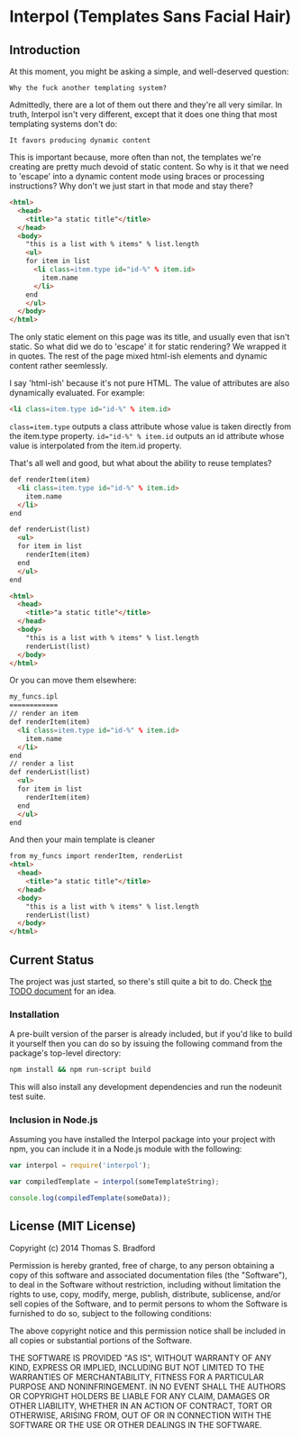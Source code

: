 # Interpol (Templates Sans Facial Hair)

## Introduction

At this moment, you might be asking a simple, and well-deserved question:

    Why the fuck another templating system?

Admittedly, there are a lot of them out there and they're all very similar.  In truth, Interpol isn't very different, except that it does one thing that most templating systems don't do:

    It favors producing dynamic content

This is important because, more often than not, the templates we're creating are pretty much devoid of static content.  So why is it that we need to 'escape' into a dynamic content mode using braces or processing instructions?  Why don't we just start in that mode and stay there?

```html
<html>
  <head>
    <title>"a static title"</title>
  </head>
  <body>
    "this is a list with % items" % list.length
    <ul>
    for item in list
      <li class=item.type id="id-%" % item.id>
        item.name
      </li>
    end
    </ul>
  </body>
</html>
```

The only static element on this page was its title, and usually even that isn't static.  So what did we do to 'escape' it for static rendering?  We wrapped it in quotes.  The rest of the page mixed html-ish elements and dynamic content rather seemlessly.

I say 'html-ish' because it's not pure HTML.  The value of attributes are also dynamically evaluated.  For example:

```html
<li class=item.type id="id-%" % item.id>
```

`class=item.type` outputs a class attribute whose value is taken directly from the item.type property.  `id="id-%" % item.id` outputs an id attribute whose value is interpolated from the item.id property.

That's all well and good, but what about the ability to reuse templates?

```html
def renderItem(item)
  <li class=item.type id="id-%" % item.id>
    item.name
  </li>
end

def renderList(list)
  <ul>
  for item in list
    renderItem(item)
  end
  </ul>
end

<html>
  <head>
    <title>"a static title"</title>
  </head>
  <body>
    "this is a list with % items" % list.length
    renderList(list)
  </body>
</html>
```

Or you can move them elsewhere:

```html
my_funcs.ipl
============
// render an item
def renderItem(item)
  <li class=item.type id="id-%" % item.id>
    item.name
  </li>
end
// render a list
def renderList(list)
  <ul>
  for item in list
    renderItem(item)
  end
  </ul>
end
```

And then your main template is cleaner

```html
from my_funcs import renderItem, renderList
<html>
  <head>
    <title>"a static title"</title>
  </head>
  <body>
    "this is a list with % items" % list.length
    renderList(list)
  </body>
</html>
```

## Current Status
The project was just started, so there's still quite a bit to do.  Check [the TODO document](doc/TODO.md) for an idea.

### Installation
A pre-built version of the parser is already included, but if you'd like to build it yourself then you can do so by issuing the following command from the package's top-level directory:

```bash
npm install && npm run-script build
```

This will also install any development dependencies and run the nodeunit test suite.

### Inclusion in Node.js
Assuming you have installed the Interpol package into your project with npm, you can include it in a Node.js module with the following:

```javascript
var interpol = require('interpol');

var compiledTemplate = interpol(someTemplateString);

console.log(compiledTemplate(someData));
```


## License (MIT License)
Copyright (c) 2014 Thomas S. Bradford

Permission is hereby granted, free of charge, to any person
obtaining a copy of this software and associated documentation
files (the "Software"), to deal in the Software without
restriction, including without limitation the rights to use,
copy, modify, merge, publish, distribute, sublicense, and/or
sell copies of the Software, and to permit persons to whom the
Software is furnished to do so, subject to the following
conditions:

The above copyright notice and this permission notice shall be
included in all copies or substantial portions of the Software.

THE SOFTWARE IS PROVIDED "AS IS", WITHOUT WARRANTY OF ANY KIND,
EXPRESS OR IMPLIED, INCLUDING BUT NOT LIMITED TO THE WARRANTIES
OF MERCHANTABILITY, FITNESS FOR A PARTICULAR PURPOSE AND
NONINFRINGEMENT. IN NO EVENT SHALL THE AUTHORS OR COPYRIGHT
HOLDERS BE LIABLE FOR ANY CLAIM, DAMAGES OR OTHER LIABILITY,
WHETHER IN AN ACTION OF CONTRACT, TORT OR OTHERWISE, ARISING
FROM, OUT OF OR IN CONNECTION WITH THE SOFTWARE OR THE USE OR
OTHER DEALINGS IN THE SOFTWARE.
